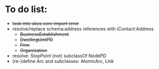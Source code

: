 # To do list:

* ~~look into skos core import error~~
* resolve/replace schema:address references with iContact:Address
  * ~~BusinessEstablishment~~
  * ~~DwellingUnitPD~~
  * ~~Firm~~
  * ~~Organization~~
* resolve: StopPoint (not) subclassOf NodePD
* (re-)define Arc and subclasses: AtomicArc, Link
